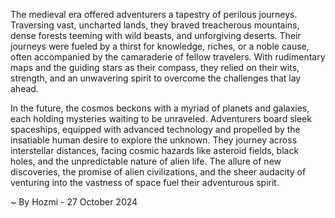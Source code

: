 
The medieval era offered adventurers a tapestry of perilous journeys. Traversing vast, uncharted lands, they braved treacherous mountains, dense forests teeming with wild beasts, and unforgiving deserts. Their journeys were fueled by a thirst for knowledge, riches, or a noble cause, often accompanied by the camaraderie of fellow travelers. With rudimentary maps and the guiding stars as their compass, they relied on their wits, strength, and an unwavering spirit to overcome the challenges that lay ahead. 

In the future, the cosmos beckons with a myriad of planets and galaxies, each holding mysteries waiting to be unraveled. Adventurers board sleek spaceships, equipped with advanced technology and propelled by the insatiable human desire to explore the unknown. They journey across interstellar distances, facing cosmic hazards like asteroid fields, black holes, and the unpredictable nature of alien life. The allure of new discoveries, the promise of alien civilizations, and the sheer audacity of venturing into the vastness of space fuel their adventurous spirit. 

~ By Hozmi - 27 October 2024
